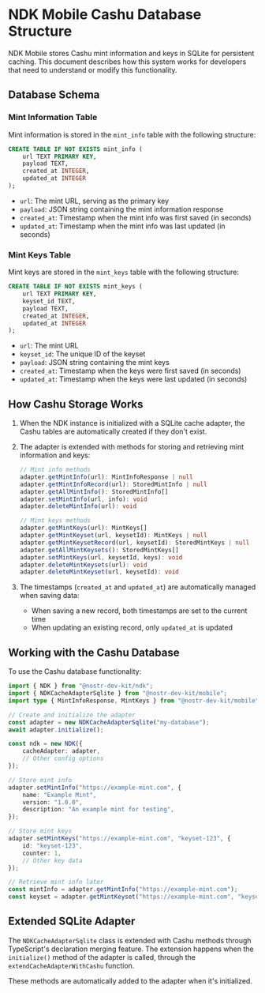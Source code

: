 # NDK Mobile Cashu Database Structure

NDK Mobile stores Cashu mint information and keys in SQLite for persistent caching. This document describes how this system works for developers that need to understand or modify this functionality.

## Database Schema

### Mint Information Table

Mint information is stored in the `mint_info` table with the following structure:

```sql
CREATE TABLE IF NOT EXISTS mint_info (
    url TEXT PRIMARY KEY,
    payload TEXT,
    created_at INTEGER,
    updated_at INTEGER
);
```

- `url`: The mint URL, serving as the primary key
- `payload`: JSON string containing the mint information response
- `created_at`: Timestamp when the mint info was first saved (in seconds)
- `updated_at`: Timestamp when the mint info was last updated (in seconds)

### Mint Keys Table

Mint keys are stored in the `mint_keys` table with the following structure:

```sql
CREATE TABLE IF NOT EXISTS mint_keys (
    url TEXT PRIMARY KEY,
    keyset_id TEXT,
    payload TEXT,
    created_at INTEGER,
    updated_at INTEGER
);
```

- `url`: The mint URL
- `keyset_id`: The unique ID of the keyset
- `payload`: JSON string containing the mint keys
- `created_at`: Timestamp when the keys were first saved (in seconds)
- `updated_at`: Timestamp when the keys were last updated (in seconds)

## How Cashu Storage Works

1. When the NDK instance is initialized with a SQLite cache adapter, the Cashu tables are automatically created if they don't exist.

2. The adapter is extended with methods for storing and retrieving mint information and keys:

    ```typescript
    // Mint info methods
    adapter.getMintInfo(url): MintInfoResponse | null
    adapter.getMintInfoRecord(url): StoredMintInfo | null
    adapter.getAllMintInfo(): StoredMintInfo[]
    adapter.setMintInfo(url, info): void
    adapter.deleteMintInfo(url): void

    // Mint keys methods
    adapter.getMintKeys(url): MintKeys[]
    adapter.getMintKeyset(url, keysetId): MintKeys | null
    adapter.getMintKeysetRecord(url, keysetId): StoredMintKeys | null
    adapter.getAllMintKeysets(): StoredMintKeys[]
    adapter.setMintKeys(url, keysetId, keys): void
    adapter.deleteMintKeysets(url): void
    adapter.deleteMintKeyset(url, keysetId): void
    ```

3. The timestamps (`created_at` and `updated_at`) are automatically managed when saving data:
    - When saving a new record, both timestamps are set to the current time
    - When updating an existing record, only `updated_at` is updated

## Working with the Cashu Database

To use the Cashu database functionality:

```typescript
import { NDK } from "@nostr-dev-kit/ndk";
import { NDKCacheAdapterSqlite } from "@nostr-dev-kit/mobile";
import type { MintInfoResponse, MintKeys } from "@nostr-dev-kit/mobile";

// Create and initialize the adapter
const adapter = new NDKCacheAdapterSqlite("my-database");
await adapter.initialize();

const ndk = new NDK({
    cacheAdapter: adapter,
    // Other config options
});

// Store mint info
adapter.setMintInfo("https://example-mint.com", {
    name: "Example Mint",
    version: "1.0.0",
    description: "An example mint for testing",
});

// Store mint keys
adapter.setMintKeys("https://example-mint.com", "keyset-123", {
    id: "keyset-123",
    counter: 1,
    // Other key data
});

// Retrieve mint info later
const mintInfo = adapter.getMintInfo("https://example-mint.com");
const keyset = adapter.getMintKeyset("https://example-mint.com", "keyset-123");
```

## Extended SQLite Adapter

The `NDKCacheAdapterSqlite` class is extended with Cashu methods through TypeScript's declaration merging feature. The extension happens when the `initialize()` method of the adapter is called, through the `extendCacheAdapterWithCashu` function.

These methods are automatically added to the adapter when it's initialized.
